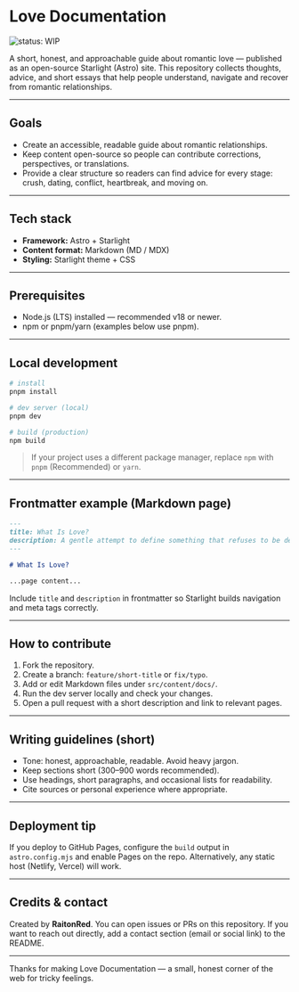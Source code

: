 # Love Documentation

![status: WIP](https://img.shields.io/badge/status-WIP-yellow)

A short, honest, and approachable guide about romantic love — published as an open-source Starlight (Astro) site. This repository collects thoughts, advice, and short essays that help people understand, navigate and recover from romantic relationships.

---

## Goals

* Create an accessible, readable guide about romantic relationships.
* Keep content open-source so people can contribute corrections, perspectives, or translations.
* Provide a clear structure so readers can find advice for every stage: crush, dating, conflict, heartbreak, and moving on.

---

## Tech stack

* **Framework:** Astro + Starlight
* **Content format:** Markdown (MD / MDX)
* **Styling:** Starlight theme + CSS

---

## Prerequisites

* Node.js (LTS) installed — recommended v18 or newer.
* npm or pnpm/yarn (examples below use pnpm).

---

## Local development

```bash
# install
pnpm install

# dev server (local)
pnpm dev

# build (production)
npm build
```

> If your project uses a different package manager, replace `npm` with `pnpm` (Recommended) or `yarn`.

---

## Frontmatter example (Markdown page)

```md
---
title: What Is Love?
description: A gentle attempt to define something that refuses to be defined.
---

# What Is Love?

...page content...
```

Include `title` and `description` in frontmatter so Starlight builds navigation and meta tags correctly.

---

## How to contribute

1. Fork the repository.
2. Create a branch: `feature/short-title` or `fix/typo`.
3. Add or edit Markdown files under `src/content/docs/`.
4. Run the dev server locally and check your changes.
5. Open a pull request with a short description and link to relevant pages.

---

## Writing guidelines (short)

* Tone: honest, approachable, readable. Avoid heavy jargon.
* Keep sections short (300–900 words recommended).
* Use headings, short paragraphs, and occasional lists for readability.
* Cite sources or personal experience where appropriate.


---

## Deployment tip

If you deploy to GitHub Pages, configure the `build` output in `astro.config.mjs` and enable Pages on the repo. Alternatively, any static host (Netlify, Vercel) will work.

---

## Credits & contact

Created by **RaitonRed**. You can open issues or PRs on this repository. If you want to reach out directly, add a contact section (email or social link) to the README.

---

Thanks for making Love Documentation — a small, honest corner of the web for tricky feelings.